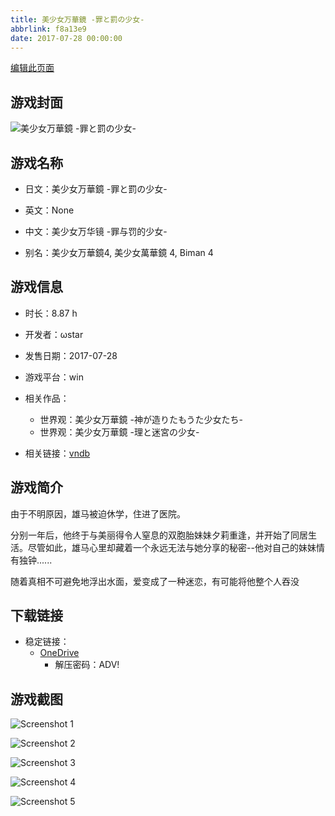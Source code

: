 ```yaml
---
title: 美少女万華鏡 -罪と罰の少女-
abbrlink: f8a13e9
date: 2017-07-28 00:00:00
---
```

[编辑此页面](https://github.com/ACG-3/ADV3-source/blob/main/source/_posts/games/%E7%BE%8E%E5%B0%91%E5%A5%B3%E4%B8%87%E8%8F%AF%E9%8F%A1%20-%E7%BD%AA%E3%81%A8%E7%BD%B0%E3%81%AE%E5%B0%91%E5%A5%B3-.md)

## 游戏封面

![美少女万華鏡 -罪と罰の少女-](https://pan.timero.xyz/onedrive/img_lib_001/%E7%BE%8E%E5%B0%91%E5%A5%B3%E4%B8%87%E8%8F%AF%E9%8F%A1%20-%E7%BD%AA%E3%81%A8%E7%BD%B0%E3%81%AE%E5%B0%91%E5%A5%B3-_cover.avif)


## 游戏名称

- 日文：美少女万華鏡 -罪と罰の少女-
- 英文：None
- 中文：美少女万华镜 -罪与罚的少女-

- 别名：美少女万華鏡4, 美少女萬華鏡 4, Biman 4


## 游戏信息

- 时长：8.87 h
- 开发者：ωstar
- 发售日期：2017-07-28
- 游戏平台：win
- 相关作品：
   - 世界观：美少女万華鏡 -神が造りたもうた少女たち-
   - 世界观：美少女万華鏡 -理と迷宮の少女-

- 相关链接：[vndb](https://vndb.org/v19182)


## 游戏简介

由于不明原因，雄马被迫休学，住进了医院。

分别一年后，他终于与美丽得令人窒息的双胞胎妹妹夕莉重逢，并开始了同居生活。尽管如此，雄马心里却藏着一个永远无法与她分享的秘密--他对自己的妹妹情有独钟......

随着真相不可避免地浮出水面，爱变成了一种迷恋，有可能将他整个人吞没




## 下载链接

- 稳定链接：
    - [OneDrive](https://pan.timero.xyz/onedrive/adv_lib_001/%E7%BE%8E%E5%B0%91%E5%A5%B3%E4%B8%87%E8%8F%AF%E9%8F%A1%20-%E7%BD%AA%E3%81%A8%E7%BD%B0%E3%81%AE%E5%B0%91%E5%A5%B3-)
        - 解压密码：ADV!



## 游戏截图


![Screenshot 1](https://pan.timero.xyz/onedrive/img_lib_001/%E7%BE%8E%E5%B0%91%E5%A5%B3%E4%B8%87%E8%8F%AF%E9%8F%A1%20-%E7%BD%AA%E3%81%A8%E7%BD%B0%E3%81%AE%E5%B0%91%E5%A5%B3-_Screenshot_1.avif)

![Screenshot 2](https://pan.timero.xyz/onedrive/img_lib_001/%E7%BE%8E%E5%B0%91%E5%A5%B3%E4%B8%87%E8%8F%AF%E9%8F%A1%20-%E7%BD%AA%E3%81%A8%E7%BD%B0%E3%81%AE%E5%B0%91%E5%A5%B3-_Screenshot_2.avif)

![Screenshot 3](https://pan.timero.xyz/onedrive/img_lib_001/%E7%BE%8E%E5%B0%91%E5%A5%B3%E4%B8%87%E8%8F%AF%E9%8F%A1%20-%E7%BD%AA%E3%81%A8%E7%BD%B0%E3%81%AE%E5%B0%91%E5%A5%B3-_Screenshot_3.avif)

![Screenshot 4](https://pan.timero.xyz/onedrive/img_lib_001/%E7%BE%8E%E5%B0%91%E5%A5%B3%E4%B8%87%E8%8F%AF%E9%8F%A1%20-%E7%BD%AA%E3%81%A8%E7%BD%B0%E3%81%AE%E5%B0%91%E5%A5%B3-_Screenshot_4.avif)

![Screenshot 5](https://pan.timero.xyz/onedrive/img_lib_001/%E7%BE%8E%E5%B0%91%E5%A5%B3%E4%B8%87%E8%8F%AF%E9%8F%A1%20-%E7%BD%AA%E3%81%A8%E7%BD%B0%E3%81%AE%E5%B0%91%E5%A5%B3-_Screenshot_5.avif)

